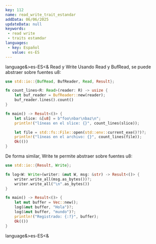 ```yaml
---
key: 112
name: read_write_trait_estandar
addData: 06/06/2025
updateData: null
keywords: 
 - read write
 - traits estamdar
languages:
 - key: Español
   value: es-ES
---
```

language&>es-ES<&
Read y Write
Usando Read y BufRead, se puede abstraer sobre fuentes u8:

```rust
use std::io::{BufRead, BufReader, Read, Result};

fn count_lines<R: Read>(reader: R) -> usize {
    let buf_reader = BufReader::new(reader);
    buf_reader.lines().count()
}

fn main() -> Result<()> {
    let slice: &[u8] = b"foo\nbar\nbaz\n";
    println!("líneas en el slice: {}", count_lines(slice));

    let file = std::fs::File::open(std::env::current_exe()?)?;
    println!("líneas en el archivo: {}", count_lines(file));
    Ok(())
}
```

De forma similar, Write te permite abstraer sobre fuentes u8:

```rust
use std::io::{Result, Write};

fn log<W: Write>(writer: &mut W, msg: &str) -> Result<()> {
    writer.write_all(msg.as_bytes())?;
    writer.write_all("\n".as_bytes())
}

fn main() -> Result<()> {
    let mut buffer = Vec::new();
    log(&mut buffer, "Hola")?;
    log(&mut buffer, "mundo")?;
    println!("Registrado: {:?}", buffer);
    Ok(())
}
```

language&>es-ES<&